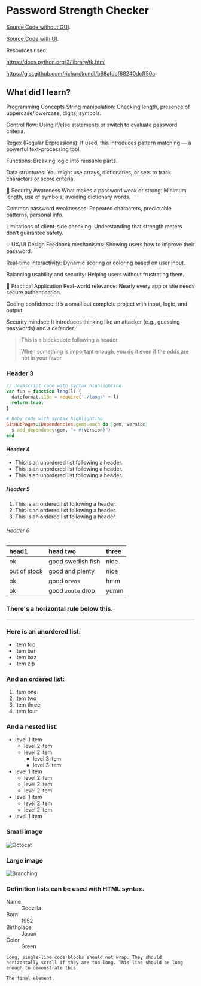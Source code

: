 
# Password Strength Checker
[Source Code without GUI](./Password-Strength-Checker.py).

[Source Code with UI](./UI-Password-Strength-Checker.py).

Resources used:

https://docs.python.org/3/library/tk.html

https://gist.github.com/richardkundl/b68afdcf68240dcff50a

## What did I learn?
 Programming Concepts
String manipulation: Checking length, presence of uppercase/lowercase, digits, symbols.

Control flow: Using if/else statements or switch to evaluate password criteria.

Regex (Regular Expressions): If used, this introduces pattern matching — a powerful text-processing tool.

Functions: Breaking logic into reusable parts.

Data structures: You might use arrays, dictionaries, or sets to track characters or score criteria.

🔐 Security Awareness
What makes a password weak or strong: Minimum length, use of symbols, avoiding dictionary words.

Common password weaknesses: Repeated characters, predictable patterns, personal info.

Limitations of client-side checking: Understanding that strength meters don’t guarantee safety.

💡 UX/UI Design
Feedback mechanisms: Showing users how to improve their password.

Real-time interactivity: Dynamic scoring or coloring based on user input.

Balancing usability and security: Helping users without frustrating them.

🔧 Practical Application
Real-world relevance: Nearly every app or site needs secure authentication.

Coding confidence: It’s a small but complete project with input, logic, and output.

Security mindset: It introduces thinking like an attacker (e.g., guessing passwords) and a defender.



> This is a blockquote following a header.
>
> When something is important enough, you do it even if the odds are not in your favor.

### Header 3

```js
// Javascript code with syntax highlighting.
var fun = function lang(l) {
  dateformat.i18n = require('./lang/' + l)
  return true;
}
```

```ruby
# Ruby code with syntax highlighting
GitHubPages::Dependencies.gems.each do |gem, version|
  s.add_dependency(gem, "= #{version}")
end
```

#### Header 4

*   This is an unordered list following a header.
*   This is an unordered list following a header.
*   This is an unordered list following a header.

##### Header 5

1.  This is an ordered list following a header.
2.  This is an ordered list following a header.
3.  This is an ordered list following a header.

###### Header 6

| head1        | head two          | three |
|:-------------|:------------------|:------|
| ok           | good swedish fish | nice  |
| out of stock | good and plenty   | nice  |
| ok           | good `oreos`      | hmm   |
| ok           | good `zoute` drop | yumm  |

### There's a horizontal rule below this.

* * *

### Here is an unordered list:

*   Item foo
*   Item bar
*   Item baz
*   Item zip

### And an ordered list:

1.  Item one
1.  Item two
1.  Item three
1.  Item four

### And a nested list:

- level 1 item
  - level 2 item
  - level 2 item
    - level 3 item
    - level 3 item
- level 1 item
  - level 2 item
  - level 2 item
  - level 2 item
- level 1 item
  - level 2 item
  - level 2 item
- level 1 item

### Small image

![Octocat](https://github.githubassets.com/images/icons/emoji/octocat.png)

### Large image

![Branching](https://guides.github.com/activities/hello-world/branching.png)


### Definition lists can be used with HTML syntax.

<dl>
<dt>Name</dt>
<dd>Godzilla</dd>
<dt>Born</dt>
<dd>1952</dd>
<dt>Birthplace</dt>
<dd>Japan</dd>
<dt>Color</dt>
<dd>Green</dd>
</dl>

```
Long, single-line code blocks should not wrap. They should horizontally scroll if they are too long. This line should be long enough to demonstrate this.
```

```
The final element.
```
